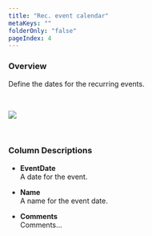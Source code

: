 ```yaml
---
title: "Rec. event calendar"
metaKeys: ""
folderOnly: "false"
pageIndex: 4
---
```

### Overview

Define the dates for the recurring events.

<br/>

![](https://profitbasedocs.blob.core.windows.net/plannerimages/RecEventCalendar.png)

<br/>

### Column Descriptions

- **EventDate**<br/>
A date for the event.

- **Name**<br/>
A name for the event date.

- **Comments**<br/>
Comments...
